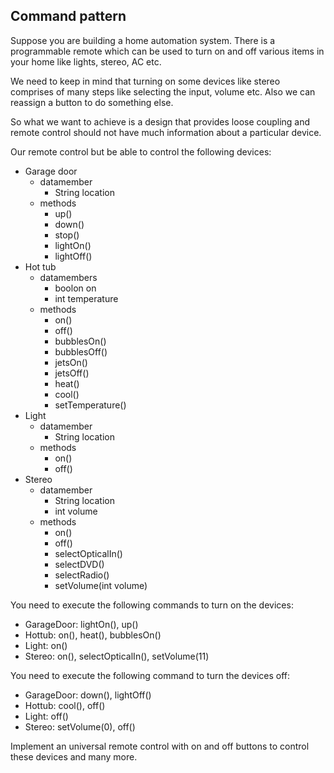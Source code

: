 ## Command pattern
Suppose you are building a home automation system. There is a programmable remote
which can be used to turn on and off various items in your home like lights, stereo, AC
etc.

We need to keep in mind that turning on some devices like stereo comprises of many
steps like selecting the input, volume etc. Also we can reassign a button to do something
else.

So what we want to achieve is a design that provides loose coupling and remote control
should not have much information about a particular device.

Our remote control but be able to control the following devices:  
- Garage door
  - datamember
     - String location
  - methods
    - up()
    - down()
    - stop()
    - lightOn()
    - lightOff()
- Hot tub
  - datamembers
    - boolon on
    - int temperature
  - methods
    - on()
    - off()
    - bubblesOn()
    - bubblesOff()
    - jetsOn()
    - jetsOff()
    - heat()
    - cool()
    - setTemperature()
- Light
  - datamember
    - String location
  - methods
    - on()
    - off()
- Stereo
  - datamember
    - String location
    - int volume
  - methods
    - on()
    - off()
    - selectOpticalIn()
    - selectDVD()
    - selectRadio()
    - setVolume(int volume)

You need to execute the following commands to turn on the devices:  
- GarageDoor: lightOn(), up()
- Hottub: on(), heat(), bubblesOn()
- Light: on()
- Stereo: on(), selectOpticalIn(), setVolume(11)

You need to execute the following command to turn the devices off:  
- GarageDoor: down(), lightOff()
- Hottub: cool(), off()
- Light: off()
- Stereo: setVolume(0), off()

Implement an universal remote control with on and off buttons to control these devices
and many more.
